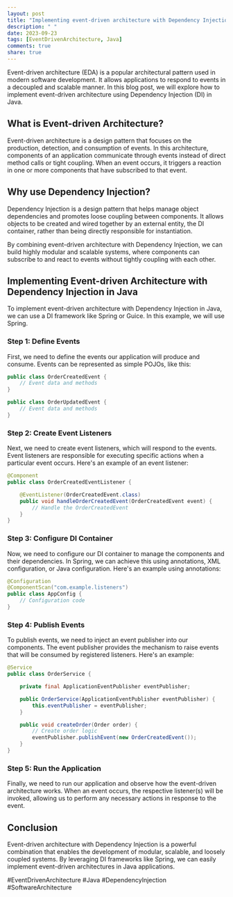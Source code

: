 ```yaml
---
layout: post
title: "Implementing event-driven architecture with Dependency Injection in Java."
description: " "
date: 2023-09-23
tags: [EventDrivenArchitecture, Java]
comments: true
share: true
---
```


Event-driven architecture (EDA) is a popular architectural pattern used in modern software development. It allows applications to respond to events in a decoupled and scalable manner. In this blog post, we will explore how to implement event-driven architecture using Dependency Injection (DI) in Java.

## What is Event-driven Architecture?

Event-driven architecture is a design pattern that focuses on the production, detection, and consumption of events. In this architecture, components of an application communicate through events instead of direct method calls or tight coupling. When an event occurs, it triggers a reaction in one or more components that have subscribed to that event.

## Why use Dependency Injection?

Dependency Injection is a design pattern that helps manage object dependencies and promotes loose coupling between components. It allows objects to be created and wired together by an external entity, the DI container, rather than being directly responsible for instantiation.

By combining event-driven architecture with Dependency Injection, we can build highly modular and scalable systems, where components can subscribe to and react to events without tightly coupling with each other.

## Implementing Event-driven Architecture with Dependency Injection in Java
To implement event-driven architecture with Dependency Injection in Java, we can use a DI framework like Spring or Guice. In this example, we will use Spring.

### Step 1: Define Events
First, we need to define the events our application will produce and consume. Events can be represented as simple POJOs, like this:

```java
public class OrderCreatedEvent {
    // Event data and methods
}

public class OrderUpdatedEvent {
    // Event data and methods
}
```

### Step 2: Create Event Listeners
Next, we need to create event listeners, which will respond to the events. Event listeners are responsible for executing specific actions when a particular event occurs. Here's an example of an event listener:

```java
@Component
public class OrderCreatedEventListener {

    @EventListener(OrderCreatedEvent.class)
    public void handleOrderCreatedEvent(OrderCreatedEvent event) {
        // Handle the OrderCreatedEvent
    }
}
```

### Step 3: Configure DI Container
Now, we need to configure our DI container to manage the components and their dependencies. In Spring, we can achieve this using annotations, XML configuration, or Java configuration. Here's an example using annotations:

```java
@Configuration
@ComponentScan("com.example.listeners")
public class AppConfig {
    // Configuration code
}
```

### Step 4: Publish Events
To publish events, we need to inject an event publisher into our components. The event publisher provides the mechanism to raise events that will be consumed by registered listeners. Here's an example:

```java
@Service
public class OrderService {

    private final ApplicationEventPublisher eventPublisher;

    public OrderService(ApplicationEventPublisher eventPublisher) {
        this.eventPublisher = eventPublisher;
    }

    public void createOrder(Order order) {
        // Create order logic
        eventPublisher.publishEvent(new OrderCreatedEvent());
    }
}
```

### Step 5: Run the Application
Finally, we need to run our application and observe how the event-driven architecture works. When an event occurs, the respective listener(s) will be invoked, allowing us to perform any necessary actions in response to the event.

## Conclusion
Event-driven architecture with Dependency Injection is a powerful combination that enables the development of modular, scalable, and loosely coupled systems. By leveraging DI frameworks like Spring, we can easily implement event-driven architectures in Java applications.

#EventDrivenArchitecture #Java #DependencyInjection #SoftwareArchitecture